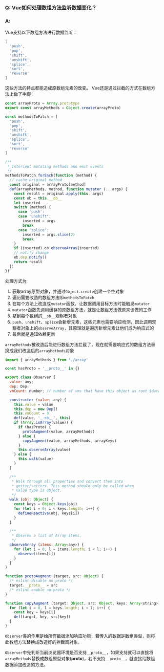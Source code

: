 ### Q: Vue如何处理数组方法监听数据变化？

### A:
Vue支持以下数组方法进行数据监听：
```js
[
  'push',
  'pop',
  'shift',
  'unshift',
  'splice',
  'sort',
  'reverse'
]
```
这些方法的特点都能造成原数组元素的改变。
Vue还是通过拦截的方式在数组方法上做了手脚：
```js
const arrayProto = Array.prototype
export const arrayMethods = Object.create(arrayProto)

const methodsToPatch = [
  'push',
  'pop',
  'shift',
  'unshift',
  'splice',
  'sort',
  'reverse'
]

/**
 * Intercept mutating methods and emit events
 */
methodsToPatch.forEach(function (method) {
  // cache original method
  const original = arrayProto[method]
  def(arrayMethods, method, function mutator (...args) {
    const result = original.apply(this, args)
    const ob = this.__ob__
    let inserted
    switch (method) {
      case 'push':
      case 'unshift':
        inserted = args
        break
      case 'splice':
        inserted = args.slice(2)
        break
    }
    if (inserted) ob.observeArray(inserted)
    // notify change
    ob.dep.notify()
    return result
  })
})
```
处理方式为:
1. 获取array原型对象，并通过`Object.create`创建一个空对象
2. 遍历需要改造的数组方法即`methodsToPatch`
3. 在每个方法上改造成`mutator`函数，让数据调用目标方法时能触发`mutator`
4. `mutator`函数先调用缓存的原数组方法，就是让数组方法做原来该做的工作
5. 拿到每个数组的`__ob__`观察者对象
6. `push`、`unshift`、`splice`会新增元素，这些元素也需要响应检测，因此调用观察者对象上的`observeArray`，其原理就是遍历新增元素让他们成为响应式的
7. 最后就是通知依赖更新

`arrayMethods`被改造后能进行数组方法拦截了，现在就需要响应式的数组方法替换成我们改造后的`arrayMethods`对象

```js
import { arrayMethods } from './array'

const hasProto = '__proto__' in {}

export class Observer {
  value: any;
  dep: Dep;
  vmCount: number; // number of vms that have this object as root $data

  constructor (value: any) {
    this.value = value
    this.dep = new Dep()
    this.vmCount = 0
    def(value, '__ob__', this)
    if (Array.isArray(value)) {
      if (hasProto) {
        protoAugment(value, arrayMethods)
      } else {
        copyAugment(value, arrayMethods, arrayKeys)
      }
      this.observeArray(value)
    } else {
      this.walk(value)
    }
  }

  /**
   * Walk through all properties and convert them into
   * getter/setters. This method should only be called when
   * value type is Object.
   */
  walk (obj: Object) {
    const keys = Object.keys(obj)
    for (let i = 0; i < keys.length; i++) {
      defineReactive(obj, keys[i])
    }
  }

  /**
   * Observe a list of Array items.
   */
  observeArray (items: Array<any>) {
    for (let i = 0, l = items.length; i < l; i++) {
      observe(items[i])
    }
  }
}

function protoAugment (target, src: Object) {
  /* eslint-disable no-proto */
  target.__proto__ = src
  /* eslint-enable no-proto */
}

function copyAugment (target: Object, src: Object, keys: Array<string>) {
  for (let i = 0, l = keys.length; i < l; i++) {
    const key = keys[i]
    def(target, key, src[key])
  }
}
```

`Observer`类的作用是给所有数据添加响应功能，若传入的数据是数组类型，则将此数组方法替换成改造好的拦截器对象。

`Observer`中先判断当前浏览器环境是否支持`__proto__`，如果支持就可以直接将`arrayMethods`替换成数组原型对象(__proto__)，若不支持`__proto__`，就直接给数组数据添加改造的方法。